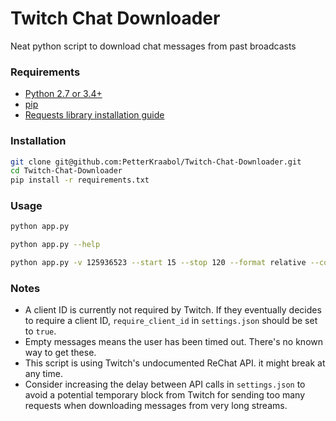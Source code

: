 # Twitch Chat Downloader

Neat python script to download chat messages from past broadcasts

### Requirements

- [Python 2.7 or 3.4+](https://www.python.org/downloads/)
- [pip](https://pip.pypa.io/en/stable/installing/)
- [Requests library installation guide](http://docs.python-requests.org/en/master/user/install/)

### Installation

```bash
git clone git@github.com:PetterKraabol/Twitch-Chat-Downloader.git
cd Twitch-Chat-Downloader
pip install -r requirements.txt
```

### Usage

```bash
python app.py
```

```bash
python app.py --help
```

```bash
python app.py -v 125936523 --start 15 --stop 120 --format relative --cooldown 0 --print --output ~/Downloads
```

### Notes

- A client ID is currently not required by Twitch. If they eventually decides to require a client ID, `require_client_id` in `settings.json` should be set to `true`.
- Empty messages means the user has been timed out. There's no known way to get these.
- This script is using Twitch's undocumented ReChat API. it might break at any time.
- Consider increasing the delay between API calls in `settings.json` to avoid a potential temporary block from Twitch for sending too many requests when downloading messages from very long streams.